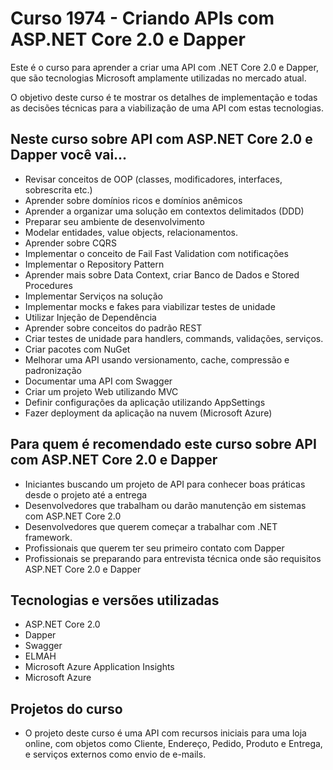 # Curso 1974 - Criando APIs com ASP.NET Core 2.0 e Dapper

Este é o curso para aprender a criar uma API com .NET Core 2.0 e Dapper, que são tecnologias Microsoft amplamente utilizadas no mercado atual.

O objetivo deste curso é te mostrar os detalhes de implementação e todas as decisões técnicas para a viabilização de uma API com estas tecnologias.

## Neste curso sobre API com ASP.NET Core 2.0 e Dapper você vai...
*   Revisar conceitos de OOP (classes, modificadores, interfaces, sobrescrita etc.)
*   Aprender sobre domínios ricos e domínios anêmicos
*   Aprender a organizar uma solução em contextos delimitados (DDD)
*   Preparar seu ambiente de desenvolvimento
*   Modelar entidades, value objects, relacionamentos.
*   Aprender sobre CQRS
*   Implementar o conceito de Fail Fast Validation com notificações
*   Implementar o Repository Pattern
*   Aprender mais sobre Data Context, criar Banco de Dados e Stored Procedures
*   Implementar Serviços na solução
*   Implementar mocks e fakes para viabilizar testes de unidade
*   Utilizar Injeção de Dependência
*   Aprender sobre conceitos do padrão REST
*   Criar testes de unidade para handlers, commands, validações, serviços.
*   Criar pacotes com NuGet
*   Melhorar uma API usando versionamento, cache, compressão e padronização
*   Documentar uma API com Swagger
*   Criar um projeto Web utilizando MVC
*   Definir configurações da aplicação utilizando AppSettings
*   Fazer deployment da aplicação na nuvem (Microsoft Azure)

## Para quem é recomendado este curso sobre API com ASP.NET Core 2.0 e Dapper 

*   Iniciantes buscando um projeto de API para conhecer boas práticas desde o projeto até a entrega
*   Desenvolvedores que trabalham ou darão manutenção em sistemas com ASP.NET Core 2.0
*   Desenvolvedores que querem começar a trabalhar com .NET framework.
*   Profissionais que querem ter seu primeiro contato com Dapper
*   Profissionais se preparando para entrevista técnica onde são requisitos ASP.NET Core 2.0 e Dapper

## Tecnologias e versões utilizadas
*   ASP.NET Core 2.0
*   Dapper
*   Swagger
*   ELMAH
*   Microsoft Azure Application Insights
*   Microsoft Azure

## Projetos do curso
*   O projeto deste curso é uma API com recursos iniciais para uma loja online, com objetos como Cliente, Endereço, Pedido, Produto e Entrega, e serviços externos como envio de e-mails.
